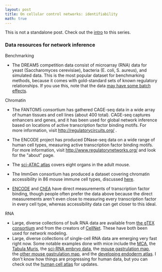 ```yaml
---
layout: post
title: On cellular control networks: identifiability
math: true
---
```


This is not a standalone post. Check out the [intro](https://ekernf01.github.io/GRN_intro) to this series.

### Data resources for network inference

Benchmarking

- The DREAM5 competition data consist of microarray (RNA) data for yeast (Saccharomyces cerevisiae), bacteria (E. coli, S. aureus), and simulated data. This is the most popular dataset for benchmarking methods, because it comes with gold-standard sets of known regulatory relationships. If you use this, note that the data [may have some batch effects](https://doi.org/10.1111/j.1749-6632.2008.04100.x).

Chromatin

- The FANTOM5 consortium has gathered CAGE-seq data in a wide array of human tissues and cell lines (about 400 total). CAGE-seq captures enhancers and genes, and it has been used for global network inference based on locations of active transcription factor binding motifs. For more information, visit http://regulatorycircuits.org/ . 

- The ENCODE project has produced DNase-seq data on a wide range of human cell types, measuring active transcription factor binding motifs. For more information, visit <http://www.regulatorynetworks.org/>  and look for the "about" page. 
- The [sci-ATAC atlas](http://atlas.gs.washington.edu/mouse-atac/) covers eight organs in the adult mouse.
- The ImmGen consortium has produced a dataset covering chromatin accessibility in 86 mouse immune cell types, discussed [here](https://doi.org/10.1016/j.cell.2018.12.036).
- [ENCODE](<https://www.encodeproject.org/search/?type=experiment&replicates.library.biosample.uuid=d8ca0867-13cd-40df-9de0-29f9da53d935&status!=deleted&status!=revoked&status!=replaced&limit=all>) and [ChEA](<https://www.ncbi.nlm.nih.gov/pubmed/20709693>) have direct measurements of transcription factor binding, though people often prefer the data above because the direct measurements aren't even close to measuring every transcription factor in every cell type, whereas accessibility data can get closer to this ideal.

RNA

- Large, diverse collections of bulk RNA data are available from [the gTEX consortium](https://gtexportal.org/home/) and from the creators of [CellNet](http://pcahan1.github.io/cellnetr/). These have both been used for network modeling.
- Large, diverse collections of single-cell RNA data are emerging very fast right now. Some notable examples done with mice include the [MCA](http://bis.zju.edu.cn/MCA/), the [Tabula Muris](https://tabula-muris.ds.czbiohub.org/), the [sci-RNA embryo data](http://atlas.gs.washington.edu/hub/), the [mouse gastrulation map](https://marionilab.cruk.cam.ac.uk/MouseGastrulation2018/), the [other mouse gastrulation map](https://doi.org/10.1038/s41556-017-0013-z), and the [developing endoderm atlas](https://www.nature.com/articles/s41586-019-1127-1). I don't know how things are progressing for human data, but you can check out the [human cell atlas](https://www.humancellatlas.org/) for updates.

